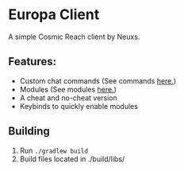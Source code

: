 # Europa Client
A simple Cosmic Reach client by Neuxs.

## Features:
- Custom chat commands (See commands [here.](./COMMANDS.md))
- Modules (See modules [here.](./MODULES.md))
- A cheat and no-cheat version
- Keybinds to quickly enable modules

## Building
1. Run `./gradlew build`
2. Build files located in ./build/libs/